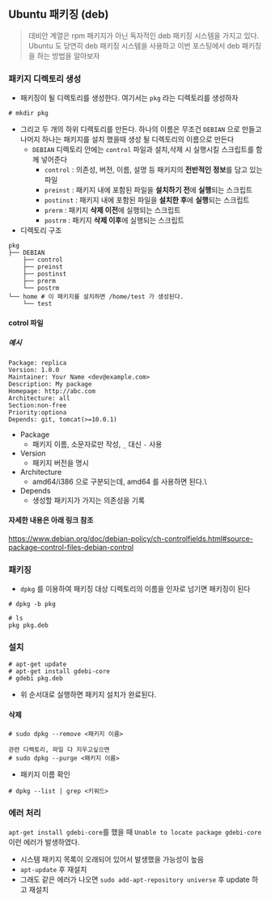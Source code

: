 ## Ubuntu 패키징 (deb)

> 데비안 계열은 rpm 패키지가 아닌 독자적인 deb 패키징 시스템을 가지고 있다. Ubuntu 도 당연히 deb 패키징 시스템을 사용하고 이번 포스팅에서 deb 패키징을 하는 방법을 알아보자



### 패키지 디렉토리 생성

- 패키징이 될 디렉토리를 생성한다. 여기서는 `pkg` 라는 디렉토리를 생성하자

```
# mkdir pkg
```

- 그리고 두 개의 하위 디렉토리를 만든다. 하나의 이름은 무조건 `DEBIAN` 으로 만들고 나머지 하나는 패키지를 설치 했을때 생성 될 디렉토리의 이름으로 만든다
  - `DEBIAN` 디렉토리 안에는 `control` 파일과 설치,삭제 시 실행시킬 스크립트를 함께 넣어준다
    - `control` : 의존성, 버전, 이름, 설명 등 패키지의 **전반적인 정보**를 담고 있는 파일
    - `preinst` : 패키지 내에 포함된 파일을 **설치하기 전**에 **실행**되는 스크립트
    - `postinst` : 패키지 내에 포함된 파일을 **설치한 후**에 **실행**되는 스크립트
    - `prerm` : 패키지 **삭제 이전**에 실행되는 스크립트
    - `postrm` : 패키지  **삭제 이후**에 실행되는 스크립트
- 디렉토리 구조

```
pkg
├── DEBIAN
    ├── control
    ├── preinst
    ├── postinst
    ├── prerm
    └── postrm
└── home # 이 패키지를 설치하면 /home/test 가 생성된다.
    └── test
```

#### cotrol 파일

##### 예시

```
Package: replica
Version: 1.0.0
Maintainer: Your Name <dev@example.com>
Description: My package
Homepage: http://abc.com
Architecture: all
Section:non-free
Priority:optiona
Depends: git, tomcat(>=10.0.1)
```

- Package 
  - 패키지 이름, 소문자로만 작성, `_` 대신 `-` 사용
- Version
  - 패키지 버전을 명시
- Architecture
  - amd64/i386 으로 구분되는데, amd64 를 사용하면 된다.\
- Depends
  - 생성할 패키지가 가지는 의존성을 기록

#### 자세한 내용은 아래 링크 참조

https://www.debian.org/doc/debian-policy/ch-controlfields.html#source-package-control-files-debian-control



### 패키징

- `dpkg` 를 이용하여 패키징 대상 디렉토리의 이름을 인자로 넘기면 패키징이 된다

```
# dpkg -b pkg

# ls
pkg pkg.deb
```



### 설치

```
# apt-get update
# apt-get install gdebi-core
# gdebi pkg.deb
```

- 위 순서대로 실행하면 패키지 설치가 완료된다.



#### 삭제

```
# sudo dpkg --remove <패키지 이름>

관련 디렉토리, 파일 다 지우고싶으면
# sudo dpkg --purge <패키지 이름>
```

- 패키지 이름 확인

```
# dpkg --list | grep <키워드>
```





### 에러 처리

`apt-get install gdebi-core`를 했을 때 `Unable to locate package gdebi-core` 이런 에러가 발생하였다. 

- 시스템 패키지 목록이 오래되어 있어서 발생했을 가능성이 높음
- `apt-update` 후 재설치
- 그래도 같은 에러가 나오면 `sudo add-apt-repository universe` 후 update 하고 재설치
